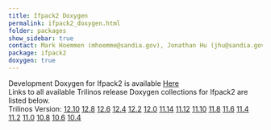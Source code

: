 ```yaml
---
title: Ifpack2 Doxygen
permalink: ifpack2_doxygen.html
folder: packages
show_sidebar: true
contact: Mark Hoemmen (mhoemme@sandia.gov), Jonathan Hu (jhu@sandia.gov), Chris Siefert (csiefer@sandia.gov)
package: ifpack2
doxygen: true
---
```


Development Doxygen for Ifpack2 is available [Here](http://trilinos.org/docs/dev/packages/ifpack2/doc/html/index.html)  
Links to all available Trilinos release Doxygen collections for Ifpack2 are listed below.  
Trilinos Version: [12.10](http://trilinos.org/docs/r12.10/packages/ifpack2/doc/html/index.html) [12.8](http://trilinos.org/docs/r12.8/packages/ifpack2/doc/html/index.html) [12.6](http://trilinos.org/docs/r12.6/packages/ifpack2/doc/html/index.html) [12.4](http://trilinos.org/docs/r12.4/packages/ifpack2/doc/html/index.html) [12.2](http://trilinos.org/docs/r12.2/packages/ifpack2/doc/html/index.html) [12.0](http://trilinos.org/docs/r12.0/packages/ifpack2/doc/html/index.html) [11.14](http://trilinos.org/docs/r11.14/packages/ifpack2/doc/html/index.html) [11.12](http://trilinos.org/docs/r11.12/packages/ifpack2/doc/html/index.html) [11.10](http://trilinos.org/docs/r11.10/packages/ifpack2/doc/html/index.html) [11.8](http://trilinos.org/docs/r11.8/packages/ifpack2/doc/html/index.html) [11.6](http://trilinos.org/docs/r11.6/packages/ifpack2/doc/html/index.html) [11.4](http://trilinos.org/docs/r11.4/packages/ifpack2/doc/html/index.html) [11.2](http://trilinos.org/docs/r11.2/packages/ifpack2/doc/html/index.html) [11.0](http://trilinos.org/docs/r11.0/packages/ifpack2/doc/html/index.html) [10.8](http://trilinos.org/docs/r10.8/packages/ifpack2/doc/html/index.html) [10.6](http://trilinos.org/docs/r10.6/packages/ifpack2/doc/html/index.html) [10.4](http://trilinos.org/docs/r10.4/packages/ifpack2/doc/html/index.html)